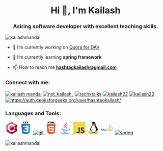 <h1 align="center">Hi 👋, I'm Kailash</h1>
<h3 align="center">Asiring software developer with excellent teaching skills.</h3>

<p align="left"> <img src="https://komarev.com/ghpvc/?username=kailashmandal&label=Profile%20views&color=0e75b6&style=flat" alt="kailashmandal" /> </p>

- 🔭 I’m currently working on [Quora for DAV](https://github.com/Kailashmandal/Quora-for-DAV.git)

- 🌱 I’m currently learning **spring framework**

- 📫 How to reach me **hashtagkailash@gmail.com**

<h3 align="left">Connect with me:</h3>
<p align="left">
<a href="https://linkedin.com/in/kailash mandal" target="blank"><img align="center" src="https://raw.githubusercontent.com/rahuldkjain/github-profile-readme-generator/master/src/images/icons/Social/linked-in-alt.svg" alt="kailash mandal" height="30" width="40" /></a>
<a href="https://instagram.com/not_kailash_" target="blank"><img align="center" src="https://raw.githubusercontent.com/rahuldkjain/github-profile-readme-generator/master/src/images/icons/Social/instagram.svg" alt="not_kailash_" height="30" width="40" /></a>
<a href="https://www.youtube.com/c/techxtalks" target="blank"><img align="center" src="https://raw.githubusercontent.com/rahuldkjain/github-profile-readme-generator/master/src/images/icons/Social/youtube.svg" alt="techxtalks" height="30" width="40" /></a>
<a href="https://www.codechef.com/users/kailash22" target="blank"><img align="center" src="https://cdn.jsdelivr.net/npm/simple-icons@3.1.0/icons/codechef.svg" alt="kailash22" height="30" width="40" /></a>
<a href="https://www.leetcode.com/kailash22" target="blank"><img align="center" src="https://raw.githubusercontent.com/rahuldkjain/github-profile-readme-generator/master/src/images/icons/Social/leet-code.svg" alt="kailash22" height="30" width="40" /></a>
<a href="https://auth.geeksforgeeks.org/user/https://auth.geeksforgeeks.org/user/hashtagkailash/" target="blank"><img align="center" src="https://raw.githubusercontent.com/rahuldkjain/github-profile-readme-generator/master/src/images/icons/Social/geeks-for-geeks.svg" alt="https://auth.geeksforgeeks.org/user/hashtagkailash/" height="30" width="40" /></a>
</p>

<h3 align="left">Languages and Tools:</h3>
<p align="left"> <a href="https://www.w3schools.com/cpp/" target="_blank" rel="noreferrer"> <img src="https://raw.githubusercontent.com/devicons/devicon/master/icons/cplusplus/cplusplus-original.svg" alt="cplusplus" width="40" height="40"/> </a> <a href="https://www.w3schools.com/css/" target="_blank" rel="noreferrer"> <img src="https://raw.githubusercontent.com/devicons/devicon/master/icons/css3/css3-original-wordmark.svg" alt="css3" width="40" height="40"/> </a> <a href="https://git-scm.com/" target="_blank" rel="noreferrer"> <img src="https://www.vectorlogo.zone/logos/git-scm/git-scm-icon.svg" alt="git" width="40" height="40"/> </a> <a href="https://www.w3.org/html/" target="_blank" rel="noreferrer"> <img src="https://raw.githubusercontent.com/devicons/devicon/master/icons/html5/html5-original-wordmark.svg" alt="html5" width="40" height="40"/> </a> <a href="https://www.java.com" target="_blank" rel="noreferrer"> <img src="https://raw.githubusercontent.com/devicons/devicon/master/icons/java/java-original.svg" alt="java" width="40" height="40"/> </a> <a href="https://developer.mozilla.org/en-US/docs/Web/JavaScript" target="_blank" rel="noreferrer"> <img src="https://raw.githubusercontent.com/devicons/devicon/master/icons/javascript/javascript-original.svg" alt="javascript" width="40" height="40"/> </a> <a href="https://www.linux.org/" target="_blank" rel="noreferrer"> <img src="https://raw.githubusercontent.com/devicons/devicon/master/icons/linux/linux-original.svg" alt="linux" width="40" height="40"/> </a> <a href="https://www.mysql.com/" target="_blank" rel="noreferrer"> <img src="https://raw.githubusercontent.com/devicons/devicon/master/icons/mysql/mysql-original-wordmark.svg" alt="mysql" width="40" height="40"/> </a> <a href="https://spring.io/" target="_blank" rel="noreferrer"> <img src="https://www.vectorlogo.zone/logos/springio/springio-icon.svg" alt="spring" width="40" height="40"/> </a> </p>

<p><img align="center" src="https://github-readme-stats.vercel.app/api/top-langs?username=kailashmandal&show_icons=true&locale=en&layout=compact" alt="kailashmandal" /></p>


